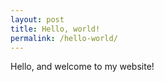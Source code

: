 ```yaml
---
layout: post
title: Hello, world!
permalink: /hello-world/
---
```


Hello, and welcome to my website!
